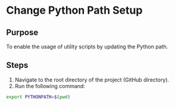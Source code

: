 # Change Python Path Setup

## Purpose
To enable the usage of utility scripts by updating the Python path.

## Steps
1. Navigate to the root directory of the project (GitHub directory).
2. Run the following command:
```bash
export PYTHONPATH=$(pwd)